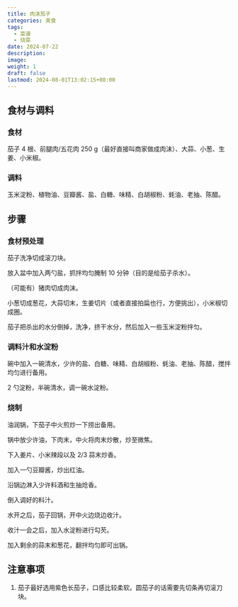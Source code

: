 ```yaml
---
title: 肉沫茄子
categories: 美食
tags:
  - 菜谱
  - 烧菜
date: 2024-07-22
description: 
image: 
weight: 1
draft: false
lastmod: 2024-08-01T13:02:15+08:00
---
```

## 食材与调料

### 食材

茄子 4 根、前腿肉/五花肉 250 g（最好直接叫商家做成肉沫）、大蒜、小葱、生姜、小米椒。

### 调料

玉米淀粉、植物油、豆瓣酱、盐、白糖、味精、白胡椒粉、蚝油、老抽、陈醋。

## 步骤

### 食材预处理

茄子洗净切成滚刀块。

放入盆中加入两勺盐，抓拌均匀腌制 10 分钟（目的是给茄子杀水）。

（可能有）猪肉切成肉沫。

小葱切成葱花，大蒜切末，生姜切片（或者直接拍扁也行，方便挑出），小米椒切成圈。

茄子把杀出的水分倒掉，洗净，挤干水分，然后加入一些玉米淀粉拌匀。

### 调料汁和水淀粉

碗中加入一碗清水，少许的盐、白糖、味精、白胡椒粉、蚝油、老抽、陈醋，搅拌均匀进行备用。

2 勺淀粉，半碗清水，调一碗水淀粉。

### 烧制

油润锅，下茄子中火煎炒一下捞出备用。

锅中放少许油，下肉末，中火将肉末炒散，炒至微焦。

下入姜片、小米辣段以及 2/3 蒜末炒香。

加入一勺豆瓣酱，炒出红油。

沿锅边淋入少许料酒和生抽炝香。

倒入调好的料汁。

水开之后，茄子回锅，开中火边烧边收汁。

收汁一会之后，加入水淀粉进行勾芡。

加入剩余的蒜末和葱花，翻拌均匀即可出锅。

## 注意事项
1. 茄子最好选用紫色长茄子，口感比较柔软。圆茄子的话需要先切条再切滚刀块。

